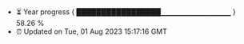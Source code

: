 - ⏳ Year progress { █████████████████▁▁▁▁▁▁▁▁▁▁▁▁▁ } 58.26 %
- ⏰ Updated on Tue, 01 Aug 2023 15:17:16 GMT

